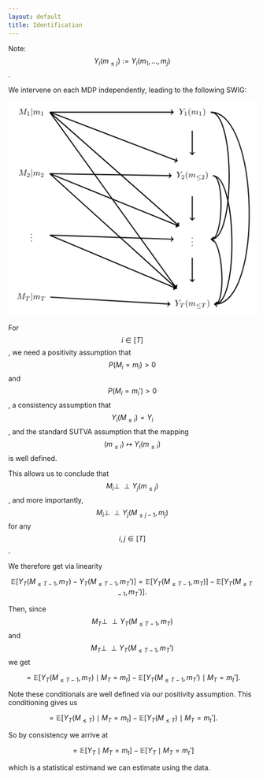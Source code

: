 ```yaml
---
layout: default
title: Identification 
--- 
```


Note: $$Y_{i}(m_{\leq j}) := Y_i(m_1,\dots,m_j)$$.

We intervene on each MDP independently, leading to the following SWIG:

![SWIG](/assets/images/swig.png)

For $$i\in[T]$$, we need a positivity assumption that $$P(M_i=m_i)>0$$ and $$P(M_i=m_i')>0$$, a consistency assumption that $$Y_i(M_{\leq i}) = Y_i$$, and the standard SUTVA assumption that the mapping $$(m_{\leq i}) \mapsto Y_i(m_{\leq i})$$ is well defined.


This allows us to conclude that $$M_i\perp \!\!\! \perp Y_j(m_{\leq j})$$, and more importantly, $$M_i\perp \!\!\! \perp Y_j(M_{\leq j-1}, m_j)$$ for any $$i,j\in[T]$$.

We therefore get via linearity

$$\mathbb{E}[Y_T(M_{\leq T-1}, m_T) - Y_T(M_{\leq T-1}, m_T')] = \mathbb{E}[Y_T(M_{\leq T-1}, m_T)] - \mathbb{E}[Y_T(M_{\leq T-1}, m_T')].$$

Then, since $$M_T\perp \!\!\! \perp Y_T(M_{\leq T-1}, m_T)$$ and $$M_T\perp \!\!\! \perp Y_T(M_{\leq T-1}, m_T')$$ we get

$$ = \mathbb{E}[Y_T(M_{\leq T-1}, m_T) \mid M_T=m_t] - \mathbb{E}[Y_T(M_{\leq T-1}, m_T') \mid M_T=m_t'] .$$

Note these conditionals are well defined via our positivity assumption. This conditioning gives us

$$ = \mathbb{E}[Y_T(M_{\leq T}) \mid M_T=m_t] - \mathbb{E}[Y_T(M_{\leq T}) \mid M_T=m_t'].$$

So by consistency we arrive at

$$= \mathbb{E}[Y_T \mid M_T=m_t] - \mathbb{E}[Y_T \mid M_T=m_t']$$

which is a statistical estimand we can estimate using the data.
